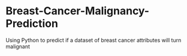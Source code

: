 # Breast-Cancer-Malignancy-Prediction
Using Python to predict if a dataset of breast cancer attributes will turn malignant 
